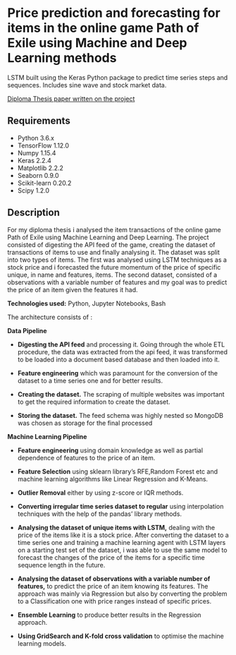 # Price prediction and forecasting for items in the online game Path of Exile using Machine and Deep Learning methods

LSTM built using the Keras Python package to predict time series steps and sequences. Includes sine wave and stock market data.

[Diploma Thesis paper written on the project](http://bit.ly/2WGUu74)

## Requirements

* Python 3.6.x
* TensorFlow 1.12.0
* Numpy 1.15.4
* Keras 2.2.4
* Matplotlib 2.2.2
* Seaborn 0.9.0
* Scikit-learn 0.20.2
* Scipy 1.2.0


## Description
For my diploma thesis i analysed the item transactions of the online game Path of Exile using Machine Learning and Deep Learning. The project consisted of digesting the API feed of the game, creating the dataset of transactions of items to use and finally analysing it. 
The dataset was split into two types of items. The first was analysed using LSTM techniques as a stock price and i forecasted the future momentum of the price of specific unique, in name and features, items. The second dataset, consisted of a observations with a variable number of features and my goal was to predict the price of an item given the features it had.


**Technologies used:** Python, Jupyter Notebooks, Bash


The architecture consists of :

**Data Pipeline**

* **Digesting the API feed** and processing it. Going through the whole ETL procedure, the data was extracted from the api feed, it was transformed to be loaded into a document based database and then loaded into it.

* **Feature engineering** which was paramount for the conversion of the dataset to a time series one and for better results.

* **Creating the dataset.** The scraping of multiple websites was important to get the required information to create the dataset. 

* **Storing the dataset.** The feed schema was highly nested so MongoDB was chosen as storage for the final processed 

**Machine Learning Pipeline**

* **Feature engineering** using domain knowledge as well as partial dependence of features to the price of an item. 

* **Feature Selection** using sklearn library’s RFE,Random Forest etc and machine learning algorithms like Linear Regression and K-Means.


* **Outlier Removal** either by using z-score or IQR methods.

* **Converting irregular time series dataset to regular** using interpolation techniques with the help of the pandas’ library methods.

* **Analysing the dataset of unique items with LSTM,** dealing with the price of the items like it is a stock price. After converting the dataset to a time series one and training a machine learning agent with LSTM layers on a starting test set of the dataset, i was able to use the same model to forecast the changes of the price of the items for a specific time sequence length in the future.

* **Analysing the dataset of observations with a variable number of features,** to predict the price of an item knowing its features. The approach was mainly via Regression but also by converting the problem to a Classification one with price ranges instead of specific prices.

* **Ensemble Learning** to produce better results in the Regression approach.

* **Using GridSearch and K-fold cross validation** to optimise the machine learning models.
